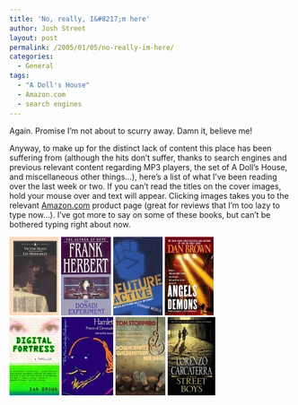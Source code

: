 ```yaml
---
title: 'No, really, I&#8217;m here'
author: Josh Street
layout: post
permalink: /2005/01/05/no-really-im-here/
categories:
  - General
tags:
  - "A Doll's House"
  - Amazon.com
  - search engines
---
```

Again. Promise I&#8217;m not about to scurry away. Damn it, believe me!

Anyway, to make up for the distinct lack of content this place has been suffering from (although the hits don&#8217;t suffer, thanks to search engines and previous relevant content regarding MP3 players, the set of A Doll&#8217;s House, and miscellaneous other things&#8230;), here&#8217;s a list of what I&#8217;ve been reading over the last week or two. If you can&#8217;t read the titles on the cover images, hold your mouse over and text will appear. Clicking images takes you to the relevant [Amazon.com][1] product page (great for reviews that I&#8217;m too lazy to type now&#8230;). I&#8217;ve got more to say on some of these books, but can&#8217;t be bothered typing right about now.

[<img border="0" src="/blog/wp-content/2005/01/lesmis.jpg" alt="Les MisÃ©rables (Hugo)" title="Les MisÃ©rables (Hugo)" />][2] [<img border="0" src="/blog/wp-content/2005/01/dosadi.jpg" alt="The Dosadi Experiment (Herbert)" title="The Dosadi Experiment (Herbert)" />][3] [<img border="0" src="/blog/wp-content/2005/01/futureactive.jpg" alt="Future Active: Media Activism and the Internet (Meikle)" title="Future Active: Media Activism and the Internet (Meikle)" />][4] [<img border="0" src="/blog/wp-content/2005/01/angelsdemons.jpg" alt="Angels and Demons (Brown)" title="Angels and Demons (Brown)" />][5]  
[<img border="0" src="/blog/wp-content/2005/01/digitalfortress.jpg" alt="Digital Fortress (Brown)" title="Digital Fortress (Brown)" />][6] [<img border="0" src="/blog/wp-content/2005/01/hamlet.jpg" alt="Hamlet (Shakespeare)" title="Hamlet (Shakespeare)" />][7] [<img border="0" src="/blog/wp-content/2005/01/rosencrantzguildenstern.jpg" alt="Rosencrantz and Guildenstern are Dead (Stoppard)" title="Rosencrantz and Guildenstern are Dead (Stoppard)" />][8] [<img border="0" src="/blog/wp-content/2005/01/streetboys.jpg" alt="Street Boys (Carcaterra)" title="Street Boys (Carcaterra)" />][9]

 [1]: http://www.amazon.com/exec/obidos/redirect?tag=httwwwjoacom-20&path=%2F
 [2]: http://www.amazon.com/exec/obidos/ASIN/0140444300/httwwwjoacom-20
 [3]: http://www.amazon.com/exec/obidos/ASIN/0765342537/httwwwjoacom-20
 [4]: http://www.amazon.com/exec/obidos/ASIN/0415943221/httwwwjoacom-20
 [5]: http://www.amazon.com/exec/obidos/ASIN/0671027360/httwwwjoacom-20
 [6]: http://www.amazon.com/exec/obidos/ASIN/0312263120/httwwwjoacom-20
 [7]: http://www.amazon.com/exec/obidos/ASIN/0521293669/httwwwjoacom-20
 [8]: http://www.amazon.com/exec/obidos/ASIN/0802132758/httwwwjoacom-20
 [9]: http://www.amazon.com/exec/obidos/ASIN/0345410998/httwwwjoacom-20